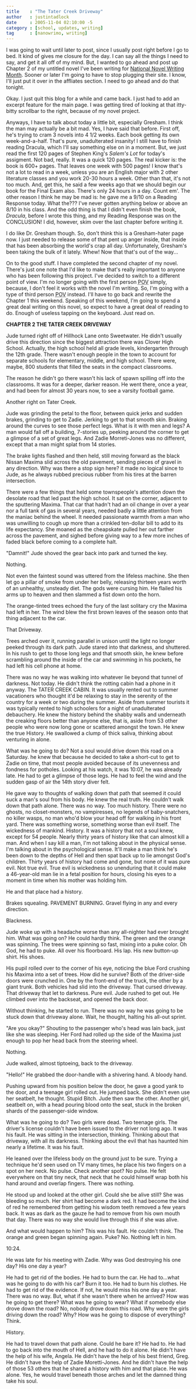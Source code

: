 ```yaml
---
title    : "The Tater Creek Driveway"
author   : justintadlock
date     : 2005-11-04 02:10:00 -5
category : [school, updates, writing]
tag      : [nanowrimo, writing]
---
```


I was going to wait until later to post, since I usually post right before I go to bed.  It kind of gives me closure for the day.  I can say all the things I need to say, and get it all off of my mind.  But, I wanted to go ahead and post up Chapter 2 of my untitled novel I've been writing for <a href="http://www.nanowrimo.org" title="National Novel Writing Month Website" rel="external"> National Novel Writing Month</a>.  Sooner or later I'm going to have to stop plugging their site.  I know, I'll just put it over in the affliates section.  I need to go ahead and do that tonight.

Okay.  I just quit this blog for a while and came back.  I just had to add an excerpt feature for the main page.  I was getting tired of looking at that itty-bitty scrollbar to the right, because of my novel project.

Anyways, I have to talk about today a little bit, especially Gresham.  I think the man may actually be a bit mad.  Yes, I have said that before.  First off, he's trying to cram 3 novels into 4 1/2 weeks.  Each book getting its own week-and-a-half.  That's pure, unadulterated insanity!  I still have to finish reading Dracula, which I'll say something else on in a moment.  But, we just read the first 120 pages of Stephen King's <i> Salem's Lot</i> for today's assigment.  Not bad, really.  It was a quick 120 pages.  The real kicker is:  the book is 600+ pages.  That leaves one week with 500 pages!  I know that's not a lot to read in a week, unless you are an English major with 2 other literature classes and you work 20-30 hours a week.  Other than that, it's not too much.  And, get this, he said a few weeks ago that we should begin our book for the Final Exam also.  There's only 24 hours in a day.  Count em'.  The other reason I think he may be mad is: he gave me a 9/10 on a Reading Response today.  What the???  I've never gotten anything below or above an 8/10 in his class.  And the odd thing is that I didn't even finish the book, <i> Dracula</i>, before I wrote this thing, and my Reading Response was on the CONCLUSION!  I did, however, skim over the last chapter before writing it.

I do like Dr. Gresham though.  So, don't think this is a Gresham-hater page now.  I just needed to release some of that pent up anger inside, that inside that has been absorbing the world's crap all day.  Unfortunately, Gresham's been taking the bulk of it lately.  Whew!  Now that that's out of the way...

On to the good stuff.  I have completed the second chapter of my novel.  There's just one note that I'd like to make that's really important to anyone who has been following this project.  I've decided to switch to a different point of view.  I'm no longer going with the first person <acronym title="Point of View"> POV</acronym> simply, because, I don't feel it works with the novel I'm writing.  So, I'm going with a type of third person <acronym title="Point of View"> POV</acronym> instead.  I'll have to go back and rewrite the Chapter 1 this weekend.  Speaking of this weekend, I'm going to spend a great deal writing on this novel, so expect to have a great deal of reading to do.  Enough of useless tapping on the keyboard.  Just read on.

<!--more-->

<strong>CHAPTER 2
THE TATER CREEK DRIVEWAY</strong>

Jude turned right off of Hillhock Lane onto Sweetwater.  He didn't usually drive this direction since the biggest attraction there was Clover High School.  Actually, the high school held all grade levels, kindergarten through the 12th grade.  There wasn't enough people in the town to account for separate schools for elementary, middle, and high school.  There were, maybe, 800 students that filled the seats in the compact classrooms.

The reason he didn't go there wasn't his lack of spawn spilling off into the classrooms.  It was for a deeper, darker reason.  He went there, once a year, and had been for almost 30 years now, to see a varsity football game.

Another right on Tater Creek.

Jude was grinding the petal to the floor, between quick jerks and sudden brakes, grinding to get to Zadie.  Jerking to get to that smooth skin.  Braking around the curves to see those perfect legs.  What is it with men and legs?  A man would fall off a building, 7-stories up, peeking around the corner to get a glimpse of a set of great legs.  And Zadie Morreti-Jones was no different, except that a man might splat from 14 stories.

The brake lights flashed and then held, still moving forward as the black Nissan Maxima slid across the old pavement, sending pieces of gravel in any direction.  Why was there a stop sign here?  it made no logical since to Jude, as he always rubbed precious rubber from his tires at the barren intersection.

There were a few things that held some townspeople's attention down the desolate road that led past the high school.  It sat on the corner, adjacent to the sputtering Maxima.  That car that hadn't had an oil change in over a year nor a full tank of gas in several years, needed badly a little attention from the maniac behind the wheel.  It needed passionate warmth from a man who was unwilling to cough up more than a crinkled ten-dollar bill to add to its life expectancy.  She moaned as the cheapskate pulled her out farther across the pavement, and sighed before giving way to a few more inches of faded black before coming to a complete halt.

"Damnit!"  Jude shoved the gear back into park and turned the key.

Nothing.

Not even the faintest sound was uttered from the lifeless machine.  She then let go a pillar of smoke from under her belly, releasing thirteen years worth of an unhealthy, unsteady diet.  The gods were cursing him.  He flailed his arms up to heaven and then slammed a fist down onto the horn.

The orange-tinted trees echoed the fury of the last solitary cry the Maxima had left in her.  The wind blew the first brown leaves of the season onto that thing adjacent to the car.

That Driveway.

Trees arched over it, running parallel in unison until the light no longer peeked through its dark path.  Jude stared into that darkness, and shuttered.  In his rush to get to those long legs and that smooth skin, he knew before scrambling around the inside of the car and swimming in his pockets, he had left his cell phone at home.

There was no way he was walking into whatever lie beyond that tunnel of darkness.  Not today.  He didn't think the rotting cabin had a phone in it anyway.  The TATER CREEK CABIN.  It was usually rented out to summer vacationers who thought it'd be relaxing to stay in the serenity of the country for a week or two during the summer.  Aside from summer tourists it was typically rented to high schoolers for a night of unadulterated debauchery.  He knew the history behind the shabby walls and underneath the creaking floors better than anyone else, that is, aside from 53 other people who were now long gone or scattered amongst the town.  He knew the true History.  He swallowed a clump of thick saliva, thinking about venturing in alone.

What was he going to do?  Not a soul would drive down this road on a Saturday.  he knew that because he decided to take a short-cut to get to Zadie on time, that most people avoided because of its unevenness and fondness for potholes.  Looking at his watch, it was 10:07, he was already late.  He had to get a glimpse of those legs.  He had to feel the wind and the sudden gasp of air the 14th story diver felt.

He gave way to thoughts of walking down that path that seemed it could suck a man's soul from his body.  He knew the real truth.  He couldn't walk down that path alone.  There was no way.  Too much history.  There were no ghosts, no closet-monsters, no vampiresses, no legends of baby-snatchers, no killer wasps, no man who'd blow your head off for walking in his front yard.  There was something worse, something worse than evil itself.  The wickedness of mankind.  History.  It was a history that not a soul knew, except for 54 people.  Nearly thirty years of history like that can almost kill a man.  And when I say kill a man, I'm not talking about in the physical sense.  I'm talking about in the psychological sense.  It'll make a man think he's been down to the depths of Hell and then spat back up to lie amongst God's children.  Thirty years of history had come and gone, but none of it was pure evil.  Not true evil.  True evil is wickedness so unenduring that it could make a 46-year-old man lie in a fetal position for hours, closing his eyes to a moment in time when his mother was holding him.

He and that place had a history.

Brakes squealing.  PAVEMENT BURNING.  Gravel flying in any and every direction.

Blackness.

Jude woke up with a headache worse than any all-nighter had ever brought him.  What was going on?  He could hardly think.  The green and the orange was spinning.  The trees were spinning so fast, mixing into a puke color.  Oh God, he had to puke.  All over his floorboard.  His lap.  His new button-up shirt.  His shoes.

His pupil rolled over to the corner of his eye, noticing the blue Ford crushing his Maxima into a set of trees.  How did he survive?  Both of the driver-side doors were crunched in.  One by the front-end of the truck, the other by a giant trunk.  Both vehicles had slid into the driveway.  That cursed driveway.  That driveway that let to darkness.  Pure evil.  Jude rushed to get out.  He climbed over into the backseat, and opened the back door.

Without thinking, he started to run.  There was no way he was going to be stuck down that driveway alone.  Wait, he thought, halting his all-out sprint.

"Are you okay?"  Shouting to the passenger who's head was lain back, just like she was sleeping.  Her Ford had rolled up the side of the Maxima just enough to pop her head back from the steering wheel.

Nothing.

Jude walked, almost tiptoeing, back to the driveway.

"Hello!"  He grabbed the door-handle with a shivering hand.  A bloody hand.

Pushing upward from his position below the door, he gave a good yank to the door, and a teenage girl rolled out.  He jumped back.  She didn't even use her seatbelt, he thought.  Stupid Bitch.  Jude then saw the other.  Another girl, seatbelt on, with a head pouring blood onto the seat, stuck in the broken shards of the passenger-side window.

What was he going to do?  Two girls were dead.  Two teenage girls.  The driver's license couldn't have been issued to the driver not long ago.  It was his fault.  He was sitting in the intersection, thinking.  Thinking about that driveway, with all its darkness.  Thinking about the evil that has haunted him nearly a lifetime.  It was his fault.

He leaned over the lifeless body on the ground just to be sure.  Trying a technique he'd seen used on TV many times, he place his two fingers on a spot on her neck.  No pulse.  Check another spot?  No pulse.  He felt everywhere on that tiny neck, that neck that he could himself wrap both his hand around and overlap fingers.  There was nothing.

He stood up and looked at the other girl.  Could she be alive still?  She was bleeding so much.  Her shirt had become a dark red.  It had become the kind of red he remembered from getting his wisdom teeth removed a few years back.  It was as dark as the gauze he had to remove from his own mouth that day.  There was no way she would live through this if she was alive.

And what would happen to him?  This was his fault.  He couldn't think.  The orange and green began spinning again.  Puke?  No.  Nothing left in him.

10:24.

He was late for his meeting with Zadie.  Why was God destroying his one day?  His one day a year?

He had to get rid of the bodies.  He had to burn the car.  He had to...what was he going to do with his car?  Burn it too.  He had to burn his clothes.  He had to get rid of the evidence.  If not, he would miss his one day a year.  There was no way.  But, what if she wasn't there when he arrived?  How was he going to get there?  What was he going to wear?  What if somebody else drove down the road?  No, nobody drove down this road.  Why were the girls driving down the road?  Why?  How was he going to dispose of everything?  Think.

History.

He had to travel down that path alone.  Could he bare it?  He had to.  He had to go back into the mouth of Hell, and he had to do it alone.  He didn't have the help of his wife, Angela.  He didn't have the help of his best friend, Greg.  He didn't have the help of Zadie Moretti-Jones.  And he didn't have the help of those 53 others that he shared a history with him and that place.  He was alone.  Yes, he would travel beneath those arches and let the damned thing take his soul.
